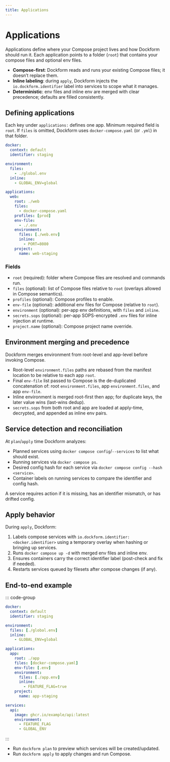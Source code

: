 ```yaml
---
title: Applications
---
```


# Applications

Applications define where your Compose project lives and how Dockform should run it.
Each application points to a folder (`root`) that contains your compose files and optional env files.

- **Compose-first**: Dockform reads and runs your existing Compose files; it doesn’t replace them.
- **Inline labeling**: during `apply`, Dockform injects the `io.dockform.identifier` label into services to scope what it manages.
- **Deterministic**: env files and inline env are merged with clear precedence; defaults are filled consistently.

## Defining applications

Each key under `applications:` defines one app. Minimum required field is `root`.
If `files` is omitted, Dockform uses `docker-compose.yaml` (or `.yml`) in that folder.

```yaml [dockform.yaml]
docker:
  context: default
  identifier: staging

environment:
  files:
    - ./global.env
  inline:
    - GLOBAL_ENV=global

applications:
  web:
    root: ./web
    files:
      - docker-compose.yaml
    profiles: [prod]
    env-file:
      - ./.env
    environment:
      files: [./web.env]
      inline:
        - PORT=8080
    project:
      name: web-staging
```

### Fields

- `root` (required): folder where Compose files are resolved and commands run.
- `files` (optional): list of Compose files relative to `root` (overlays allowed in Compose semantics).
- `profiles` (optional): Compose profiles to enable.
- `env-file` (optional): additional env files for Compose (relative to `root`).
- `environment` (optional): per-app env definitions, with `files` and `inline`.
- `secrets.sops` (optional): per-app SOPS-encrypted `.env` files for inline injection at runtime.
- `project.name` (optional): Compose project name override.

## Environment merging and precedence

Dockform merges environment from root-level and app-level before invoking Compose.

- Root-level `environment.files` paths are rebased from the manifest location to be relative to each app `root`.
- Final `env-file` list passed to Compose is the de-duplicated concatenation of: root `environment.files`, app `environment.files`, and app `env-file`.
- Inline environment is merged root-first then app; for duplicate keys, the later value wins (last-wins dedup).
- `secrets.sops` from both root and app are loaded at apply-time, decrypted, and appended as inline env pairs.

## Service detection and reconciliation

At `plan`/`apply` time Dockform analyzes:

- Planned services using `docker compose config`/`--services` to list what should exist.
- Running services via `docker compose ps`.
- Desired config hash for each service via `docker compose config --hash <service>`.
- Container labels on running services to compare the identifier and config hash.

A service requires action if it is missing, has an identifier mismatch, or has drifted config.

## Apply behavior

During `apply`, Dockform:

1. Labels compose services with `io.dockform.identifier: <docker.identifier>` using a temporary overlay when hashing or bringing up services.
2. Runs `docker compose up -d` with merged env files and inline env.
3. Ensures containers carry the correct identifier label (post-check and fix if needed).
4. Restarts services queued by filesets after compose changes (if any).

## End-to-end example

::: code-group

```yaml [dockform.yaml]
docker:
  context: default
  identifier: staging

environment:
  files: [./global.env]
  inline:
    - GLOBAL_ENV=global

applications:
  app:
    root: ./app
    files: [docker-compose.yaml]
    env-file: [.env]
    environment:
      files: [./app.env]
      inline:
        - FEATURE_FLAG=true
    project:
      name: app-staging
```

```yaml [app/docker-compose.yaml]
services:
  api:
    image: ghcr.io/example/api:latest
    environment:
      - FEATURE_FLAG
      - GLOBAL_ENV
```

:::

- Run `dockform plan` to preview which services will be created/updated.
- Run `dockform apply` to apply changes and run Compose.
